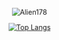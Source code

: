 <div align="cener">
<div align="center">

![Alien178](https://github-readme-stats.vercel.app/api/?username=Alien178&show_icons=true&bg_color=006A80&title_color=00D5FF&text_color=00BFE6&icon_color=01D8F5&border_color=003540)

[![Top Langs](https://github-readme-stats.vercel.app/api/top-langs/?username=Alien178&layout=compact&show_icons=true&bg_color=006A80&title_color=00D5FF&text_color=00BFE6&icon_color=01D8F5&border_color=003540)](https://github.com/Alien178/)


</div>
</div>

